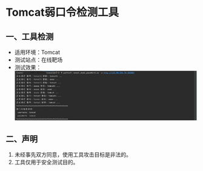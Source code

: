 # Tomcat弱口令检测工具

## 一、工具检测
- 适用环境：Tomcat
- 测试站点：在线靶场
- 测试效果：
![效果图](https://github.com/mastersir-lab/tomcat_weak_password/blob/main/images/image1.png?raw=true)

## 二、声明
1. 未经事先双方同意，使用工具攻击目标是非法的。
2. 工具仅用于安全测试目的。
